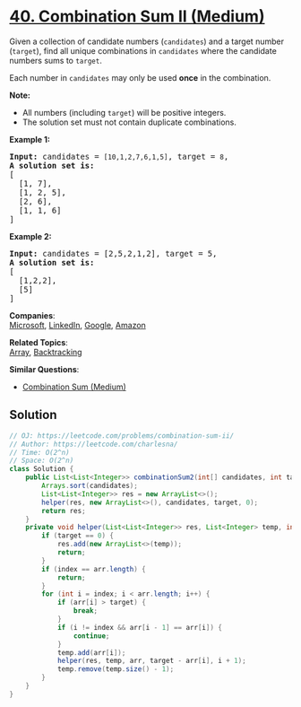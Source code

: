 # [40. Combination Sum II (Medium)](https://leetcode.com/problems/combination-sum-ii/)

<p>Given a collection of candidate numbers (<code>candidates</code>) and a target number (<code>target</code>), find all unique combinations in <code>candidates</code>&nbsp;where the candidate numbers sums to <code>target</code>.</p>

<p>Each number in <code>candidates</code>&nbsp;may only be used <strong>once</strong> in the combination.</p>

<p><strong>Note:</strong></p>

<ul>
	<li>All numbers (including <code>target</code>) will be positive integers.</li>
	<li>The solution set must not contain duplicate combinations.</li>
</ul>

<p><strong>Example 1:</strong></p>

<pre><strong>Input:</strong> candidates =&nbsp;<code>[10,1,2,7,6,1,5]</code>, target =&nbsp;<code>8</code>,
<strong>A solution set is:</strong>
[
  [1, 7],
  [1, 2, 5],
  [2, 6],
  [1, 1, 6]
]
</pre>

<p><strong>Example 2:</strong></p>

<pre><strong>Input:</strong> candidates =&nbsp;[2,5,2,1,2], target =&nbsp;5,
<strong>A solution set is:</strong>
[
&nbsp; [1,2,2],
&nbsp; [5]
]
</pre>


**Companies**:  
[Microsoft](https://leetcode.com/company/microsoft), [LinkedIn](https://leetcode.com/company/linkedin), [Google](https://leetcode.com/company/google), [Amazon](https://leetcode.com/company/amazon)

**Related Topics**:  
[Array](https://leetcode.com/tag/array/), [Backtracking](https://leetcode.com/tag/backtracking/)

**Similar Questions**:
* [Combination Sum (Medium)](https://leetcode.com/problems/combination-sum/)

## Solution 

```java
// OJ: https://leetcode.com/problems/combination-sum-ii/
// Author: https://leetcode.com/charlesna/
// Time: O(2^n)
// Space: O(2^n)
class Solution {
    public List<List<Integer>> combinationSum2(int[] candidates, int target) {
        Arrays.sort(candidates);
        List<List<Integer>> res = new ArrayList<>();
        helper(res, new ArrayList<>(), candidates, target, 0);
        return res;
    }
    private void helper(List<List<Integer>> res, List<Integer> temp, int[] arr, int target, int index) {
        if (target == 0) {
            res.add(new ArrayList<>(temp));
            return;
        }
        if (index == arr.length) {
            return;
        }
        for (int i = index; i < arr.length; i++) {
            if (arr[i] > target) {
                break;
            }
            if (i != index && arr[i - 1] == arr[i]) {
                continue;
            }
            temp.add(arr[i]);
            helper(res, temp, arr, target - arr[i], i + 1);
            temp.remove(temp.size() - 1);
        }
    }
}
```